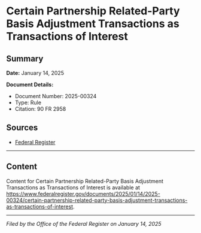 # Certain Partnership Related-Party Basis Adjustment Transactions as Transactions of Interest

## Summary

**Date:** January 14, 2025

**Document Details:**
- Document Number: 2025-00324
- Type: Rule
- Citation: 90 FR 2958

## Sources
- [Federal Register](https://www.federalregister.gov/documents/2025/01/14/2025-00324/certain-partnership-related-party-basis-adjustment-transactions-as-transactions-of-interest)

---

## Content

Content for Certain Partnership Related-Party Basis Adjustment Transactions as Transactions of Interest is available at https://www.federalregister.gov/documents/2025/01/14/2025-00324/certain-partnership-related-party-basis-adjustment-transactions-as-transactions-of-interest.

---

*Filed by the Office of the Federal Register on January 14, 2025*
